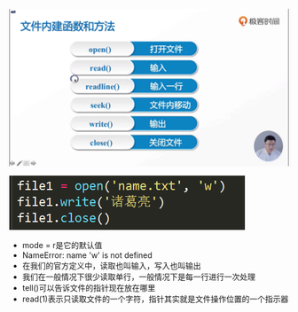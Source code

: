 ![1561881855077](assets/1561881855077.png)

![1561881961354](assets/1561881961354.png)

-  mode = r是它的默认值
- NameError: name 'w' is not defined
- 在我们的官方定义中，读取也叫输入，写入也叫输出
- 我们在一般情况下很少读取单行，一般情况下是每一行进行一次处理 
- tell()可以告诉文件的指针现在放在哪里
- read(1)表示只读取文件的一个字符，指针其实就是文件操作位置的一个指示器